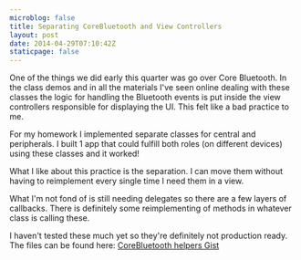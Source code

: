 ```yaml
---
microblog: false
title: Separating CoreBluetooth and View Controllers
layout: post
date: 2014-04-29T07:10:42Z
staticpage: false
---
```


One of the things we did early this quarter was go over Core Bluetooth. In the class demos and in all the materials I've seen online dealing with these classes the logic for handling the Bluetooth events is put inside the view controllers responsible for displaying the  UI. This felt like a bad practice to me.

For my homework I implemented separate classes for central and peripherals. I built 1 app that could fulfill both roles (on different devices) using these classes and it worked!

What I like about this practice is the separation. I can move them without having to reimplement every single time I need them in a view.

What I'm not fond of is still needing delegates so there are a few layers of callbacks. There is definitely some reimplementing of methods in whatever class is calling these.

I haven't tested these much yet so they're definitely not production ready.  The files can be found here: [CoreBluetooth helpers Gist](https://gist.github.com/jsorge/11390537)
